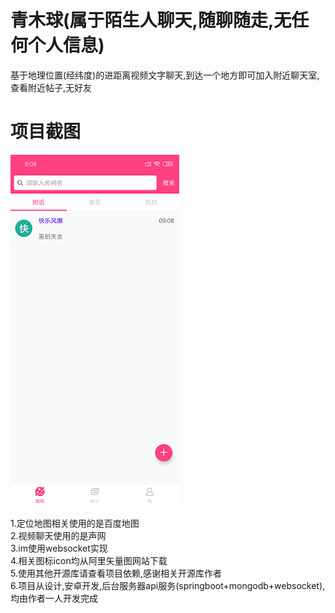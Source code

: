 # 青木球(属于陌生人聊天,随聊随走,无任何个人信息)
基于地理位置(经纬度)的进距离视频文字聊天,到达一个地方即可加入附近聊天室,查看附近帖子,无好友<br>

# 项目截图

![Image text](https://github.com/lianwt115/qmqiu/blob/master/screen_pic/Screenshot_2018-12-27-09-08-30-947_com.lwt.qmqiu%20-%20small.png)



1.定位地图相关使用的是百度地图<br>
2.视频聊天使用的是声网<br>
3.im使用websocket实现<br>
4.相关图标icon均从阿里矢量图网站下载<br>
5.使用其他开源库请查看项目依赖,感谢相关开源库作者<br>
6.项目从设计,安卓开发,后台服务器api服务(springboot+mongodb+websocket),均由作者一人开发完成<br>

